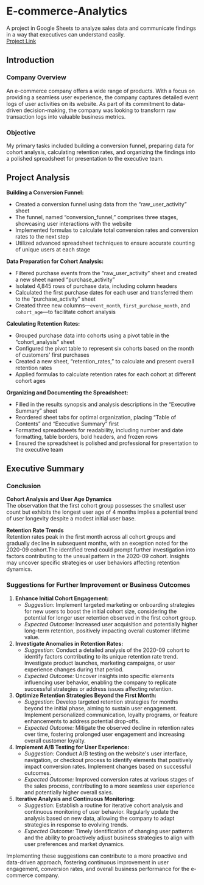 # E-commerce-Analytics
A project in Google Sheets to analyze sales data and communicate findings in a way that executives can understand easily.  
[Project Link](https://docs.google.com/spreadsheets/d/10b5HvXs2XzCHScZjHYnhYyKPGJEpNpwGi2lTrieSl40/edit#gid=38637670)
## Introduction
### Company Overview
An e-commerce company offers a wide range of products. With a focus on providing a seamless user experience, the company captures detailed event logs of user activities on its website. As part of its commitment to data-driven decision-making, the company was looking to transform raw transaction logs into valuable business metrics. 
### Objective
My primary tasks included building a conversion funnel, preparing data for cohort analysis, calculating retention rates, and organizing the findings into a polished spreadsheet for presentation to the executive team.

## Project Analysis
**Building a Conversion Funnel:**  
- Created a conversion funnel using data from the “raw_user_activity” sheet
- The funnel, named “conversion_funnel,” comprises three stages, showcasing user interactions with the website
- Implemented formulas to calculate total conversion rates and conversion rates to the next step
- Utilized advanced spreadsheet techniques to ensure accurate counting of unique users at each stage

**Data Preparation for Cohort Analysis:**
- Filtered purchase events from the “raw_user_activity” sheet and created a new sheet named “purchase_activity”
- Isolated 4,845 rows of purchase data, including column headers
- Calculated the first purchase dates for each user and transferred them to the “purchase_activity” sheet
- Created three new columns—`event_month`, `first_purchase_month`, and `cohort_age`—to facilitate cohort analysis
 
**Calculating Retention Rates:**
- Grouped purchase data into cohorts using a pivot table in the “cohort_analysis” sheet
- Configured the pivot table to represent six cohorts based on the month of customers' first purchases
- Created a new sheet, “retention_rates,” to calculate and present overall retention rates
- Applied formulas to calculate retention rates for each cohort at different cohort ages

**Organizing and Documenting the Spreadsheet:**
- Filled in the results synopsis and analysis descriptions in the “Executive Summary” sheet
- Reordered sheet tabs for optimal organization, placing “Table of Contents” and “Executive Summary” first
- Formatted spreadsheets for readability, including number and date formatting, table borders, bold headers, and frozen rows
- Ensured the spreadsheet is polished and professional for presentation to the executive team

## Executive Summary
### Conclusion
**Cohort Analysis and User Age Dynamics**   
The observation that the first cohort group possesses the smallest user count but exhibits the longest user age of 4 months implies a potential trend of user longevity despite a modest initial user base.

**Retention Rate Trends**   
Retention rates peak in the first month across all cohort groups and gradually decline in subsequent months, with an exception noted for the 2020-09 cohort.The identified trend could prompt further investigation into factors contributing to the unsual pattern in the 2020-09 cohort. Insights may uncover specific strategies or user behaviors affecting retention dynamics.	

### Suggestions for Further Improvement or Business Outcomes
1. **Enhance Initial Cohort Engagement:**  
    - *Suggestion:* Implement targeted marketing or onboarding strategies for new users to boost the initial cohort size, considering the potential for longer user retention observed in the first cohort group. 
    - *Expected Outcome:* Increased user acquisition and potentially higher long-term retention, positively impacting overall customer lifetime value. 
2. **Investigate Anomalies in Retention Rates:**  
    - *Suggestion:* Conduct a detailed analysis of the 2020-09 cohort to identify factors contributing to its unique retention rate trend. Investigate product launches, marketing campaigns, or user experience changes during that period. 
    - *Expected Outcome:* Uncover insights into specific elements influencing user behavior, enabling the company to replicate successful strategies or address issues affecting retention. 
3. **Optimize Retention Strategies Beyond the First Month:**  
    - *Suggestion:* Develop targeted retention strategies for months beyond the initial phase, aiming to sustain user engagement. Implement personalized communication, loyalty programs, or feature enhancements to address potential drop-offs. 
    - *Expected Outcome:* Mitigate the observed decline in retention rates over time, fostering prolonged user engagement and increasing overall customer loyalty. 
4. **Implement A/B Testing for User Experience:**  
    - *Suggestion:* Conduct A/B testing on the website's user interface, navigation, or checkout process to identify elements that positively impact conversion rates. Implement changes based on successful outcomes. 
    - *Expected Outcome:* Improved conversion rates at various stages of the sales process, contributing to a more seamless user experience and potentially higher overall sales. 
5. **Iterative Analysis and Continuous Monitoring:**  
    - *Suggestion:* Establish a routine for iterative cohort analysis and continuous monitoring of user behavior. Regularly update the analysis based on new data, allowing the company to adapt strategies in response to evolving trends.  
    - *Expected Outcome:* Timely identification of changing user patterns and the ability to proactively adjust business strategies to align with user preferences and market dynamics.  

Implementing these suggestions can contribute to a more proactive and data-driven approach, fostering continuous improvement in user engagement, conversion rates, and overall business performance for the e-commerce company.
